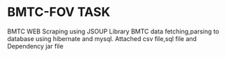 # BMTC-FOV TASK
BMTC WEB Scraping using JSOUP Library
BMTC data fetching,parsing to database using hibernate and mysql.
Attached csv file,sql file and Dependency jar file
